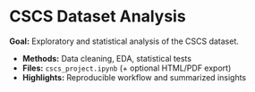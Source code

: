 # CSCS Dataset Analysis

**Goal:** Exploratory and statistical analysis of the CSCS dataset.

- **Methods:** Data cleaning, EDA, statistical tests
- **Files:** `cscs_project.ipynb` (+ optional HTML/PDF export)
- **Highlights:** Reproducible workflow and summarized insights
